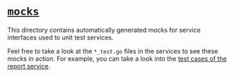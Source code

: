 # [`mocks`](mocks/)

This directory contains automatically generated mocks for service interfaces used to unit test services.

Feel free to take a look at the `*_test.go` files in the services to see these mocks in action. For example, you can take a look into the [test cases of the report service](../internal/services/report/report_test.go).